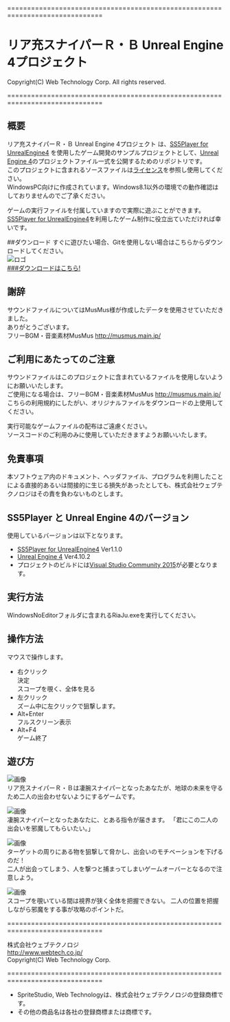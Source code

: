 ==============================================================================

# リア充スナイパーＲ・Ｂ Unreal Engine 4プロジェクト

  Copyright(C) Web Technology Corp. All rights reserved.

==============================================================================

## <a name="abut">概要  
リア充スナイパーＲ・Ｂ Unreal Engine 4プロジェクト は、[SS5Player for UnrealEngine4](https://github.com/SpriteStudio/SS5PlayerForUnrealEngine4) を使用したゲーム開発のサンプルプロジェクトとして、[Unreal Engine 4](https://www.unrealengine.com/ja/what-is-unreal-engine-4)のプロジェクトファイル一式を公開するためのリポジトリです。  
このプロジェクトに含まれるソースファイルは[ライセンス](https://github.com/SpriteStudio/SpriteStudioGame02/blob/master/LICENSE)を参照し使用してください。  
WindowsPC向けに作成されています。Windows8.1以外の環境での動作確認はしておりませんのでご了承ください。  
  
ゲームの実行ファイルを付属していますので実際に遊ぶことができます。  
[SS5Player for UnrealEngine4](https://github.com/SpriteStudio/SS5PlayerForUnrealEngine4)を利用したゲーム制作に役立出ていただければ幸いです。  
  
##ダウンロード
すぐに遊びたい場合、Gitを使用しない場合はこちらからダウンロードしてください。  
![ロゴ](https://github.com/SpriteStudio/SpriteStudioGame02/blob/master/image/logo.png)  
[###ダウンロードはこちら!](https://github.com/SpriteStudio/RiaJuSniper_UnrealEngine4Project/archive/master.zip)  
  
## 謝辞
サウンドファイルについてはMusMus様が作成したデータを使用させていただきました。  
ありがとうございます。  
フリーBGM・音楽素材MusMus http://musmus.main.jp/  
  
## ご利用にあたってのご注意
サウンドファイルはこのプロジェクトに含まれているファイルを使用しないようにお願いいたします。  
ご使用になる場合は、フリーBGM・音楽素材MusMus http://musmus.main.jp/  
こちらの利用規約にしたがい、オリジナルファイルをダウンロードの上使用してください。  
  
実行可能なゲームファイルの配布はご遠慮ください。  
ソースコードのご利用のみに使用していただきますようお願いいたします。  
  
## 免責事項  
本ソフトウェア内のドキュメント、ヘッダファイル、プログラムを利用したことによる直接的あるいは間接的に生じる損失があったとしても、株式会社ウェブテクノロジはその責を負わないものとします。
  
## SS5Player と Unreal Engine 4のバージョン
使用しているバージョンは以下となります。  
- [SS5Player for UnrealEngine4](https://github.com/SpriteStudio/SS5PlayerForUnrealEngine4/wiki) Ver1.1.0  
- [Unreal Engine 4](https://www.unrealengine.com/ja/what-is-unreal-engine-4) Ver4.10.2  
- プロジェクトのビルドには[Visual Studio Community 2015](https://www.visualstudio.com/)が必要となります。  
  
## 実行方法
  WindowsNoEditorフォルダに含まれるRiaJu.exeを実行してください。

## 操作方法
マウスで操作します。  
- 右クリック  
  決定  
  スコープを覗く、全体を見る  
- 左クリック  
  ズーム中に左クリックで狙撃します。  
- Alt+Enter  
  フルスクリーン表示  
- Alt+F4  
  ゲーム終了  
  
## 遊び方
![画像](https://github.com/SpriteStudio/SpriteStudioGame02/blob/master/image/RB_Inst.png)  
リア充スナイパーＲ・Ｂは凄腕スナイパーとなったあなたが、地球の未来を守るため二人の出会わせないようにするゲームです。  
  
![画像](https://github.com/SpriteStudio/SpriteStudioGame02/blob/master/image/RB_Title.png)  
凄腕スナイパーとなったあなたに、とある指令が届きます。
「君にこの二人の出会いを邪魔してもらいたい。」  
  
![画像](https://github.com/SpriteStudio/SpriteStudioGame02/blob/master/image/RB_Main2.png)  
ターゲットの周りにある物を狙撃して脅かし、出会いのモチベーションを下げるのだ！  
二人が出会ってしまう、人を撃つと捕まってしまいゲームオーバーとなるので注意しよう。  
  
![画像](https://github.com/SpriteStudio/SpriteStudioGame02/blob/master/image/RB_Main1.png)  
スコープを覗いている間は視界が狭く全体を把握できない。
二人の位置を把握しながら邪魔をする事が攻略のポイントだ。  
  
==============================================================================

株式会社ウェブテクノロジ  
http://www.webtech.co.jp/  
Copyright(C) Web Technology Corp.  

==============================================================================

* SpriteStudio, Web Technologyは、株式会社ウェブテクノロジの登録商標です。
* その他の商品名は各社の登録商標または商標です。